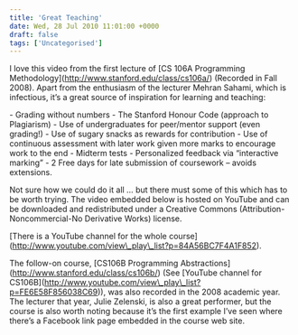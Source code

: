 ```yaml
---
title: 'Great Teaching'
date: Wed, 28 Jul 2010 11:01:00 +0000
draft: false
tags: ['Uncategorised']
---
```


I love this video from the first lecture of \[CS 106A Programming Methodology\](http://www.stanford.edu/class/cs106a/) (Recorded in Fall 2008). Apart from the enthusiasm of the lecturer Mehran Sahami, which is infectious, it’s a great source of inspiration for learning and teaching:

\- Grading without numbers - The Stanford Honour Code (approach to Plagiarism) - Use of undergraduates for peer/mentor support (even grading!) - Use of sugary snacks as rewards for contribution - Use of continuous assessment with later work given more marks to encourage work to the end - Midterm tests - Personalized feedback via “interactive marking” - 2 Free days for late submission of coursework – avoids extensions.

Not sure how we could do it all … but there must some of this which has to be worth trying. The video embedded below is hosted on YouTube and can be downloaded and redistributed under a Creative Commons (Attribution-Noncommercial-No Derivative Works) license.

\[There is a YouTube channel for the whole course\](http://www.youtube.com/view\_play\_list?p=84A56BC7F4A1F852).

The follow-on course, \[CS106B Programming Abstractions\](http://www.stanford.edu/class/cs106b/) (See \[YouTube channel for CS106B\](http://www.youtube.com/view\_play\_list?p=FE6E58F856038C69)), was also recorded in the 2008 academic year. The lecturer that year, Julie Zelenski, is also a great performer, but the course is also worth noting because it’s the first example I’ve seen where there’s a Facebook link page embedded in the course web site.